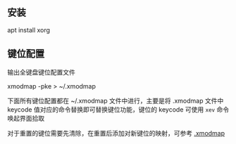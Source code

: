 ## 安装

apt install xorg

## 键位配置

输出全键盘键位配置文件

xmodmap -pke > ~/.xmodmap

下面所有键位配置都在 ~/.xmodmap 文件中进行，主要是将 .xmodmap 文件中 keycode 值对应的命令替换即可替换键位功能，键位的 keycode 可使用 `xev` 命令唤起界面拾取

对于重置的键位需要先清除，在重置后添加对新键位的映射，可参考 [.xmodmap](./.xmodmap)
